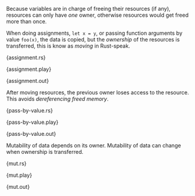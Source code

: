 Because variables are in charge of freeing their resources (if any), resources
can only have *one* owner, otherwise resources would get freed more than once.

When doing assignments, `let x = y`, or passing function arguments by value
`foo(x)`, the data is copied, but the *ownership* of the resources is
transferred, this is know as *moving* in Rust-speak.

{assignment.rs}

{assignment.play}

{assignment.out}

After moving resources, the previous owner loses access to the resource. This
avoids *dereferencing freed memory*.

{pass-by-value.rs}

{pass-by-value.play}

{pass-by-value.out}

Mutability of data depends on its owner. Mutability of data can change when
ownership is transferred.

{mut.rs}

{mut.play}

{mut.out}
